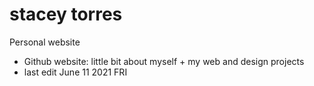 # stacey torres
Personal website
- Github website: little bit about myself + my web and design projects
- last edit June 11 2021 FRI

